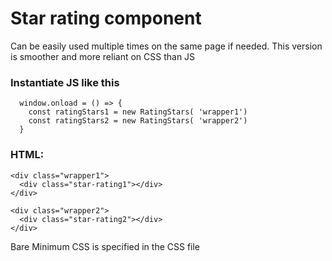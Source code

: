 # Star rating component

Can be easily used multiple times on the same page if needed. This version is smoother and more reliant on CSS than JS

### Instantiate JS like this
```
  window.onload = () => {
    const ratingStars1 = new RatingStars( 'wrapper1')
    const ratingStars2 = new RatingStars( 'wrapper2')
  }
```

### HTML:
```
<div class="wrapper1">
  <div class="star-rating1"></div>
</div>

<div class="wrapper2">
  <div class="star-rating2"></div>
</div>
```

Bare Minimum CSS is specified in the CSS file
